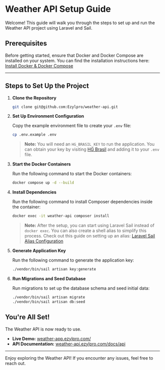 # Weather API Setup Guide

Welcome! This guide will walk you through the steps to set up and run the Weather API project using Laravel and Sail.

## Prerequisites

Before getting started, ensure that Docker and Docker Compose are installed on your system. You can find the installation instructions here:  
[Install Docker & Docker Compose](https://docs.docker.com/compose/install/)

---

## Steps to Set Up the Project

1. **Clone the Repository**

   ```bash
   git clone git@github.com:Ezylpro/weather-api.git
   ```

2. **Set Up Environment Configuration**

   Copy the example environment file to create your `.env` file:

   ```bash
   cp .env.example .env
   ```

    > **Note:** You will need an `HG_BRASIL_KEY` to run the application. You can obtain your key by visiting [HG Brasil](https://hgbrasil.com/apis/planos?origin=weather) and adding it to your `.env` file.

3. **Start the Docker Containers**

    Run the following command to start the Docker containers:
    
    ```bash
    docker compose up -d --build
    ```
   
4. **Install Dependencies**

   Run the following command to install Composer dependencies inside the container:

   ```bash
   docker exec -it weather-api composer install
   ```
   
    > **Note:** After the setup, you can start using Laravel Sail instead of `docker exec`. You can also create a shell alias to simplify this process. Check out this guide on setting up an alias:
   [Laravel Sail Alias Configuration](https://laravel.com/docs/11.x/sail#configuring-a-shell-alias)

5. **Generate Application Key**

   Run the following command to generate the application key:

   ```bash
   ./vendor/bin/sail artisan key:generate
   ```

6. **Run Migrations and Seed Database**
    
    Run migrations to set up the database schema and seed initial data:

    ```bash
    ./vendor/bin/sail artisan migrate
    ./vendor/bin/sail artisan db:seed
    ```

## You're All Set!

The Weather API is now ready to use.

- **Live Demo:** [weather-app.ezylpro.com/](https://weather-app.ezylpro.com/)
- **API Documentation:** [weather-api.ezylpro.com/docs/api](http://weather-api.ezylpro.com/docs/api)

---

Enjoy exploring the Weather API! If you encounter any issues, feel free to reach out.


